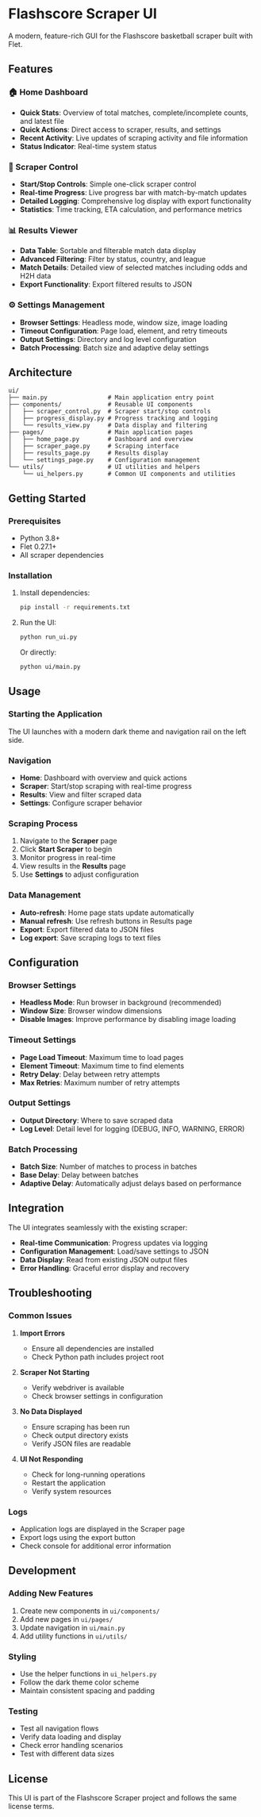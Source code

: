 # Flashscore Scraper UI

A modern, feature-rich GUI for the Flashscore basketball scraper built with Flet.

## Features

### 🏠 Home Dashboard
- **Quick Stats**: Overview of total matches, complete/incomplete counts, and latest file
- **Quick Actions**: Direct access to scraper, results, and settings
- **Recent Activity**: Live updates of scraping activity and file information
- **Status Indicator**: Real-time system status

### 🔧 Scraper Control
- **Start/Stop Controls**: Simple one-click scraper control
- **Real-time Progress**: Live progress bar with match-by-match updates
- **Detailed Logging**: Comprehensive log display with export functionality
- **Statistics**: Time tracking, ETA calculation, and performance metrics

### 📊 Results Viewer
- **Data Table**: Sortable and filterable match data display
- **Advanced Filtering**: Filter by status, country, and league
- **Match Details**: Detailed view of selected matches including odds and H2H data
- **Export Functionality**: Export filtered results to JSON

### ⚙️ Settings Management
- **Browser Settings**: Headless mode, window size, image loading
- **Timeout Configuration**: Page load, element, and retry timeouts
- **Output Settings**: Directory and log level configuration
- **Batch Processing**: Batch size and adaptive delay settings

## Architecture

```
ui/
├── main.py                 # Main application entry point
├── components/             # Reusable UI components
│   ├── scraper_control.py  # Scraper start/stop controls
│   ├── progress_display.py # Progress tracking and logging
│   └── results_view.py     # Data display and filtering
├── pages/                  # Main application pages
│   ├── home_page.py        # Dashboard and overview
│   ├── scraper_page.py     # Scraping interface
│   ├── results_page.py     # Results display
│   └── settings_page.py    # Configuration management
└── utils/                  # UI utilities and helpers
    └── ui_helpers.py       # Common UI components and utilities
```

## Getting Started

### Prerequisites
- Python 3.8+
- Flet 0.27.1+
- All scraper dependencies

### Installation
1. Install dependencies:
   ```bash
   pip install -r requirements.txt
   ```

2. Run the UI:
   ```bash
   python run_ui.py
   ```

   Or directly:
   ```bash
   python ui/main.py
   ```

## Usage

### Starting the Application
The UI launches with a modern dark theme and navigation rail on the left side.

### Navigation
- **Home**: Dashboard with overview and quick actions
- **Scraper**: Start/stop scraping with real-time progress
- **Results**: View and filter scraped data
- **Settings**: Configure scraper behavior

### Scraping Process
1. Navigate to the **Scraper** page
2. Click **Start Scraper** to begin
3. Monitor progress in real-time
4. View results in the **Results** page
5. Use **Settings** to adjust configuration

### Data Management
- **Auto-refresh**: Home page stats update automatically
- **Manual refresh**: Use refresh buttons in Results page
- **Export**: Export filtered data to JSON files
- **Log export**: Save scraping logs to text files

## Configuration

### Browser Settings
- **Headless Mode**: Run browser in background (recommended)
- **Window Size**: Browser window dimensions
- **Disable Images**: Improve performance by disabling image loading

### Timeout Settings
- **Page Load Timeout**: Maximum time to load pages
- **Element Timeout**: Maximum time to find elements
- **Retry Delay**: Delay between retry attempts
- **Max Retries**: Maximum number of retry attempts

### Output Settings
- **Output Directory**: Where to save scraped data
- **Log Level**: Detail level for logging (DEBUG, INFO, WARNING, ERROR)

### Batch Processing
- **Batch Size**: Number of matches to process in batches
- **Base Delay**: Delay between batches
- **Adaptive Delay**: Automatically adjust delays based on performance

## Integration

The UI integrates seamlessly with the existing scraper:

- **Real-time Communication**: Progress updates via logging
- **Configuration Management**: Load/save settings to JSON
- **Data Display**: Read from existing JSON output files
- **Error Handling**: Graceful error display and recovery

## Troubleshooting

### Common Issues

1. **Import Errors**
   - Ensure all dependencies are installed
   - Check Python path includes project root

2. **Scraper Not Starting**
   - Verify webdriver is available
   - Check browser settings in configuration

3. **No Data Displayed**
   - Ensure scraping has been run
   - Check output directory exists
   - Verify JSON files are readable

4. **UI Not Responding**
   - Check for long-running operations
   - Restart the application
   - Verify system resources

### Logs
- Application logs are displayed in the Scraper page
- Export logs using the export button
- Check console for additional error information

## Development

### Adding New Features
1. Create new components in `ui/components/`
2. Add new pages in `ui/pages/`
3. Update navigation in `ui/main.py`
4. Add utility functions in `ui/utils/`

### Styling
- Use the helper functions in `ui_helpers.py`
- Follow the dark theme color scheme
- Maintain consistent spacing and padding

### Testing
- Test all navigation flows
- Verify data loading and display
- Check error handling scenarios
- Test with different data sizes

## License

This UI is part of the Flashscore Scraper project and follows the same license terms. 